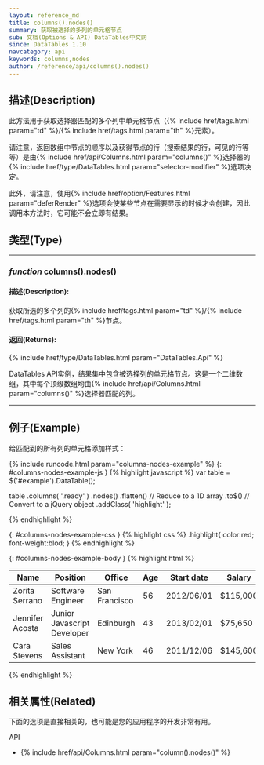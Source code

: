 ```yaml
---
layout: reference_md
title: columns().nodes()
summary: 获取被选择的多列的单元格节点
sub: 文档(Options & API) DataTables中文网
since: DataTables 1.10
navcategory: api
keywords: columns,nodes
author: /reference/api/columns().nodes()
---
```


## 描述(Description)

此方法用于获取选择器匹配的多个列中单元格节点（{% include href/tags.html param="td" %}/{% include href/tags.html param="th" %}元素）。

请注意，返回数组中节点的顺序以及获得节点的行（搜索结果的行，可见的行等等）是由{% include href/api/Columns.html param="columns()" %}选择器的{% include href/type/DataTables.html param="selector-modifier" %}选项决定。

此外，请注意，使用{% include href/option/Features.html param="deferRender" %}选项会使某些节点在需要显示的时候才会创建，因此调用本方法时，它可能不会立即有结果。

## 类型(Type)
---
    
### _function_ **columns().nodes()**   

#### 描述(Description):
获取所选的多个列的{% include href/tags.html param="td" %}/{% include href/tags.html param="th" %}节点。

#### 返回(Returns):

{% include href/type/DataTables.html param="DataTables.Api" %}

DataTables API实例，结果集中包含被选择列的单元格节点。这是一个二维数组，其中每个顶级数组均由{% include href/api/Columns.html param="columns()" %}选择器匹配的列。

--- 
    
## 例子(Example)

给匹配到的所有列的单元格添加样式：


{% include runcode.html param="columns-nodes-example" %}
{: #columns-nodes-example-js }
{% highlight javascript %}
var table = $('#example').DataTable();
 
table
    .columns( '.ready' )
    .nodes()
    .flatten()  // Reduce to a 1D array
    .to$()      // Convert to a jQuery object
    .addClass( 'highlight' );

{% endhighlight %}


{: #columns-nodes-example-css }
{% highlight css %}
.highlight{
    color:red;
    font-weight:blod;
}
{% endhighlight %}

{: #columns-nodes-example-body }
{% highlight html %}
<table id="example" class="display">
        <thead>
            <tr>
                <th>Name</th>
                <th>Position</th>
                <th>Office</th>
                <th class='ready'>Age</th>
                <th>Start date</th>
                <th class='ready'>Salary</th>
            </tr>
        </thead>
        <tbody>
             <tr>
                <td>Zorita Serrano</td>
                <td>Software Engineer</td>
                <td>San Francisco</td>
                <td>56</td>
                <td>2012/06/01</td>
                <td>$115,000</td>
            </tr>
            <tr>
                <td>Jennifer Acosta</td>
                <td>Junior Javascript Developer</td>
                <td>Edinburgh</td>
                <td>43</td>
                <td>2013/02/01</td>
                <td>$75,650</td>
            </tr>
            <tr>
                <td>Cara Stevens</td>
                <td>Sales Assistant</td>
                <td>New York</td>
                <td>46</td>
                <td>2011/12/06</td>
                <td>$145,600</td>
            </tr>
        </tbody>
    </table>
{% endhighlight %}



## 相关属性(Related)
下面的选项是直接相关的，也可能是您的应用程序的开发非常有用。

API

- {% include href/api/Columns.html param="column().nodes()" %}


